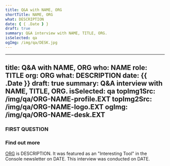 ```yaml
---
title: Q&A with NAME, ORG
shortTitle: NAME, ORG
what: DESCRIPTION
date: { { .Date } }
draft: true
summary: Q&A interview with NAME, TITLE, ORG.
isSelected: qa
ogImg: /img/qa/DESK.jpg
---
```

---
title: Q&A with NAME, ORG
who: NAME
role: TITLE
org: ORG
what: DESCRIPTION
date: {{ .Date }}
draft: true
summary: Q&A interview with NAME, TITLE, ORG.
isSelected: qa
topImg1Src: /img/qa/ORG-NAME-profile.EXT
topImg2Src: /img/qa/ORG-NAME-logo.EXT
ogImg: /img/qa/ORG-NAME-desk.EXT
---

### FIRST QUESTION

### Find out more

[ORG](https://www.example.com) is DESCRIPTION. It was featured as an
"Interesting Tool" in the Console newsletter on DATE. This interview was
conducted on DATE.
